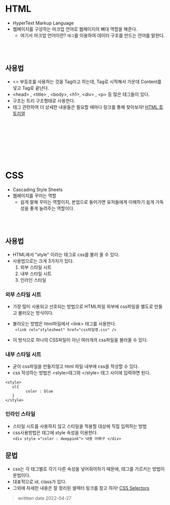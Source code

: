 # HTML
- HyperText Markup Language
- 웹페이지를 구성하는 마크업 언어로 웹페이지의 뼈대 역할을 해준다. 
  - 여기서 마크업 언어이란? `태그`를 이용하여 데이터 구조를 만드는 언어를 말한다.  

<br></br>

 
## 사용법
 - <> 부등호를 사용하는 것을 Tag라고 하는데,  Tag로 시작해서 가운데 Content를 넣고 Tag로 끝난다. 
 - \<head\> , \<title\> , \<body\>, \<h1\>, \<div\> , \<p\> 등 많은 태그들이 있다. 
 - 구조는 트리 구조형태로 사용한다.
 - 태그 관련하여 더 상세한 내용들은 필요할 때마다 링크를 통해 찾아보자! [HTML 튜토리얼](https://www.w3schools.com/html/default.asp)
  
  
  <br></br>
 <br></br>
 ---
# CSS  
 - Cascading Style Sheets
 - 웹페이지를 꾸미는 역할 
    - 쉽게 말해 꾸미는 역할이지, 본업으로 들어가면 유저들에게 이해하기 쉽게 가독성을 좋게 늘려주는 역할이다. 
  
<br></br>

## 사용법
 - HTML에서  "style" 이라는 태그로 css를 불러 올 수 있다.
 - 사용법으로는 크게 3가지가 있다. 
    1.  외부 스타일 시트
    2.  내부 스타일 시트
    3.  인라인 스타일 

### 외부 스타일 시트
 - 가장 많이 사용되고 선호되는 방법으로 HTML파일 외부에 css파일을 별도로 만들고 불러오는 방식이다. 
 - 불러오는 방법은 html파일에서 \<link\> 태그를 사용한다.     
   ` <link rel="stylesheet" href="css파일명.css" />`

 - 이 방식으로 하나의 CSS파일이 아닌 여러개의 css파일을 불러올 수 있다.


### 내부 스타일 시트
 - 굳이 css파일을 만들지않고 html 파일 내부에 css을 작성할 수 있다. 
 - css 작성하는 방법은 \<style\>태그와 \</style\> 태그 사이에 입력하면 된다. 
 ```
 <style>
    ul{
          color : blue
    }
 </style>
 ```
 
 ### 인라인 스타일
  - 스타일 시트를 사용하지 않고 스타일을 적용할 대상에 직접 입력하는 방법
  - css사용방법은 태그에 style 속성을 이용한다.    
   `<div style ="color : deeppink"> 내용 어쩌구 </div>`
   
 ## 문법 
  - css는 각 태그별로 각기 다른 속성을 넣어줘야하기 때문에, 태그를 가르키는 방법이 문법이다. 
  - 대표적으로 id, class가 있다. 
  - 그외에 자세한 내용은 잘 정리된 셀렉터 링크를 참고 하자! [CSS Selectors](https://www.w3schools.com/cssref/css_selectors.asp)
 
 
> writtten date 2022-04-27

